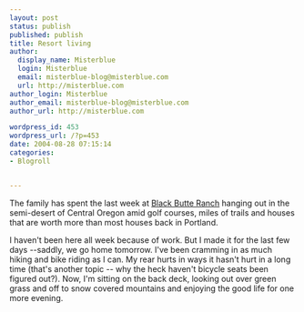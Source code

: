 ```yaml
---
layout: post
status: publish
published: publish
title: Resort living
author:
  display_name: Misterblue
  login: Misterblue
  email: misterblue-blog@misterblue.com
  url: http://misterblue.com
author_login: Misterblue
author_email: misterblue-blog@misterblue.com
author_url: http://misterblue.com

wordpress_id: 453
wordpress_url: /?p=453
date: 2004-08-28 07:15:14
categories:
- Blogroll


---
```

<p>
The family has spent the last week at
<a href="http://www.blackbutteranch.com/">Black Butte Ranch</a>
hanging out in the semi-desert of Central Oregon amid golf courses,
miles of trails and houses that are worth more than most houses back
in Portland.
</p>
<p>
I haven't been here all week because of work.
But I made it for the last few days --saddly, we go home tomorrow.
I've been cramming in as much hiking and bike riding as I can.
My rear hurts in ways it hasn't hurt in a long time (that's another
topic -- why the heck haven't bicycle seats been figured out?).
Now, I'm sitting on the back deck, looking out over green grass and
off to snow covered mountains and enjoying the good life for
one more evening.
</p>
